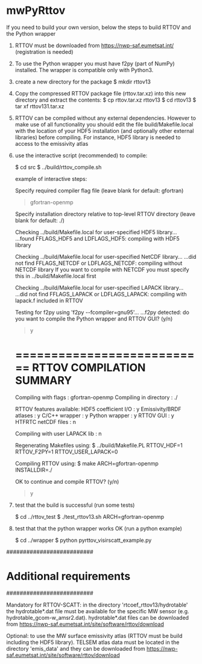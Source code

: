 # mwPyRttov
If you need to build your own version, below the steps to build RTTOV and the Python wrapper

1) RTTOV must be downloaded from https://nwp-saf.eumetsat.int/ (registration is needed)

2) To use the Python wrapper you must have f2py (part of NumPy) installed. The wrapper is compatible only with Python3. 

3) create a new directory for the package
   $ mkdir rttov13

4) Copy the compressed RTTOV package file (rttov.tar.xz) into this new directory and extract the contents:
   $ cp rttov.tar.xz rttov13
   $ cd rttov13
   $ tar xf rttov131.tar.xz

5) RTTOV can be compiled without any external dependencies. However to make use of all functionality you should edit the file 
   build/Makefile.local with the location of your HDF5 installation (and optionally other external libraries) before compiling.
   For instance, HDF5 library is needed to access to the emissivity atlas

6) use the interactive script (recommended) to compile:

   $ cd src
   $ ../build/rttov_compile.sh
   
	example of interactive steps:

	Specify required compiler flag file (leave blank for default: gfortran)
	> gfortran-openmp

	Specify installation directory relative to top-level RTTOV directory (leave blank for default: ./)
	>

	Checking ../build/Makefile.local for user-specified HDF5 library...
	...found FFLAGS_HDF5 and LDFLAGS_HDF5: compiling with HDF5 library

	Checking ../build/Makefile.local for user-specified NetCDF library...
	...did not find FFLAGS_NETCDF or LDFLAGS_NETCDF: compiling without NETCDF library
	If you want to compile with NETCDF you must specify this in ../build/Makefile.local first

	Checking ../build/Makefile.local for user-specified LAPACK library...
	...did not find FFLAGS_LAPACK or LDFLAGS_LAPACK: compiling with lapack.f included in RTTOV

	Testing for f2py using 'f2py --fcompiler=gnu95'...
	...f2py detected: do you want to compile the Python wrapper and RTTOV GUI? (y/n)
	> y

	===========================
	 RTTOV COMPILATION SUMMARY 
	===========================

	Compiling with flags           : gfortran-openmp
	Compiling in directory         : ./

	RTTOV features available:
	HDF5 coefficient I/O           : y
	Emissivity/BRDF atlases        : y
	C/C++ wrapper                  : y
	Python wrapper                 : y
	RTTOV GUI                      : y
	HTFRTC netCDF files            : n

	Compiling with user LAPACK lib : n

	Regenerating Makefiles using:
	$ ../build/Makefile.PL RTTOV_HDF=1 RTTOV_F2PY=1 RTTOV_USER_LAPACK=0

	Compiling RTTOV using:
	$ make ARCH=gfortran-openmp INSTALLDIR=./ 

	OK to continue and compile RTTOV? (y/n)
	> y

7) test that the build is successful (run some tests)

   $ cd ../rttov_test
   $ ./test_rttov13.sh ARCH=gfortran-openmp

8) test that that the python wrapper works OK (run a python example)

   $ cd ../wrapper
   $ python pyrttov_visirscatt_example.py

##########################
# Additional requirements 
##########################

Mandatory for RTTOV-SCATT:
in the directory 'rtcoef_rttov13/hydrotable' the hydrotable*.dat file must be available for the specific MW sensor (e.g. hydrotable_gcom-w_amsr2.dat). 
hydrotable*.dat files can be downloaded from https://nwp-saf.eumetsat.int/site/software/rttov/download

Optional: to use the MW surface emissivity atlas (RTTOV must be build including the HDF5 library).
TELSEM atlas data must be located in the directory 'emis_data' and they can be downloaded from https://nwp-saf.eumetsat.int/site/software/rttov/download
